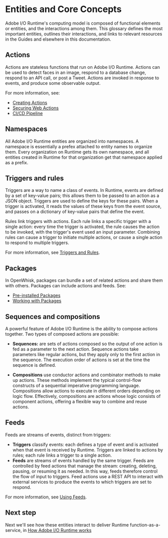 # Entities and Core Concepts

Adobe I/O Runtime's computing model is composed of functional elements or entities, and the interactions among them. This glossary defines the most important entities, outlines their interactions, and links to relevant resources in the Guides and elsewhere in this documentation.

## Actions

Actions are stateless functions that run on Adobe I/O Runtime. Actions can be used to detect faces in an image, respond to a database change, respond to an API call, or post a Tweet. Actions are invoked in response to events, and produce some observable output.

For more information, see:

- [Creating Actions](../../guides/runtime_guides/creating-actions.md)
- [Securing Web Actions](../../guides/runtime_guides/securing-web-actions.md)
- [CI/CD Pipeline](../../guides/runtime_guides/ci-cd-pipeline.md)

## Namespaces

All Adobe I/O Runtime entities are organized into namespaces. A namespace is essentially a prefex attached to entity names to organize them. Every organization on Runtime gets its own namespace, and all entities created in Runtime for that organization get that namespace applied as a prefix. 

## Triggers and rules

Triggers are a way to name a class of events. In Runtime, events are defined by a set of key-value pairs; this allows them to be passed to an action as a JSON object. Triggers are used to define the keys for these pairs. When a trigger is activated, it reads the values of these keys from the event source, and passes on a dictionary of key-value pairs that define the event.

Rules link triggers with actions. Each rule links a specific trigger with a single action: every time the trigger is activated, the rule causes the action to be invoked, with the trigger's event used an input parameter. Combining rules can cause a trigger to initiate multiple actions, or cause a single action to respond to multiple triggers.

For more information, see [Triggers and Rules](../../guides/runtime_guides/reference_docs/triggersrules.md).

## Packages

In OpenWhisk, packages can bundle a set of related actions and share them with others. Packages can include actions and feeds. See:

- [Pre-installed Packages](../../guides/runtime_guides/reference_docs/prepackages.md)
- [Working with Packages](../../guides/runtime_guides/reference_docs/packages.md)

## Sequences and compositions

A powerful feature of Adobe I/O Runtime is the ability to compose actions together. Two types of composed actions are possible:

- **Sequences:** are sets of actions composed so the output of one action is fed as a parameter to the next action. Sequence actions take parameters like regular actions, but they apply only to the first action in the sequence. The execution order of actions is set at the time the sequence is defined.

- **Compositions** use conductor actions and combinator methods to make up actions. These methods implement the typical control-flow constructs of a sequential imperative programming language. Compositions allow actions to execute in different orders depending on logic flow. Effectively, compositions are actions whose logic consists of component actions, offering a flexible way to combine and reuse actions.

## Feeds

Feeds are streams of events, distinct from triggers:

* **Triggers** classify events: each defines a type of event and is activated when that event is received by Runtime. Triggers are linked to actions by rules; each rule links a trigger to a single action.
* **Feeds** are streams of events handled by the same trigger. Feeds are controlled by feed actions that manage the stream: creating, deleting, pausing, or resuming it as needed. In this way, feeds therefore control the flow of input to triggers. Feed actions use a REST API to interact with external services to produce the events to which triggers are set to respond.

For more information, see [Using Feeds](../../guides/runtime_guides/reference_docs/feeds.md).

## Next step

Next we'll see how these entities interact to deliver Runtime function-as-a-service, in [How Adobe I/O Runtime works](how-runtime-works.md)

